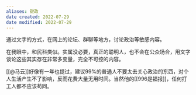 ```yaml
---
aliases: 键政
date created: 2022-07-29
date modified: 2022-07-29
---
```


通过文字的方式，在网上的论坛、群聊等地方，讨论政治等敏感内容。

在我眼中，和民科类似。实属没必要，真正的聪明人，也不会在公众场合，用文字谈论这些其实存在非常多变量，完全不可控的内容。

[[@马云]]好像有一年也提过，建议99%的普通人不要太去关心政治的东西，对个人生活产生不了影响，反而花费大量无用时间。当然他的[[996是福报]]，任何打工人都不应该苟同。
